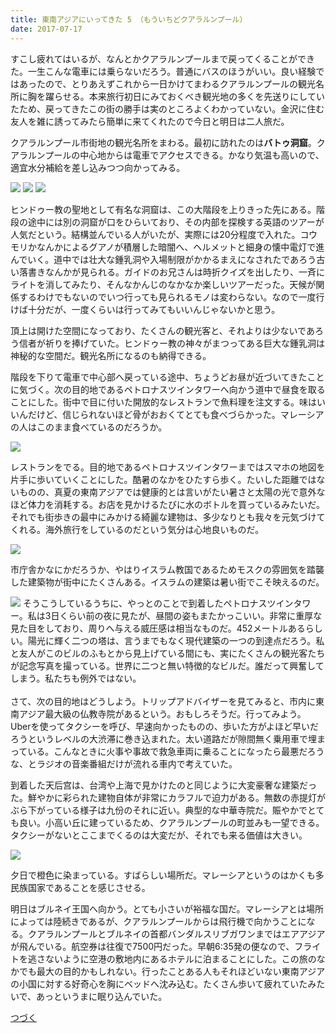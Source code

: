 ```yaml
---
title: 東南アジアにいってきた 5 （もういちどクアラルンプール）
date: 2017-07-17
---
```


すこし疲れてはいるが、なんとかクアラルンプールまで戻ってくることができた。一生こんな電車には乗らないだろう。普通にバスのほうがいい。良い経験ではあったので、とりあえずこれから一日かけてまわるクアラルンプールの観光名所に胸を躍らせる。本来旅行初日にみておくべき観光地の多くを先送りにしていたため、戻ってきたこの街の勝手は実のところよくわかっていない。金沢に住む友人を雑に誘ってみたら簡単に来てくれたので今日と明日は二人旅だ。

クアラルンプール市街地の観光名所をまわる。最初に訪れたのは**バトゥ洞窟**。クアラルンプールの中心地からは電車でアクセスできる。かなり気温も高いので、適宜水分補給を差し込みつつ向かってみる。

![](https://img.xar.sh/35719041450_bc331a7bac_b.jpg)
![](https://img.xar.sh/35719057850_9854df1946_b.jpg)
![](https://img.xar.sh/35719049830_147315dc3a_h.jpg)

ヒンドゥー教の聖地として有名な洞窟は、この大階段を上りきった先にある。階段の途中には別の洞窟が口をひらいており、その内部を探検する英語のツアーが人気だという。結構並んでいる人がいたが、実際には20分程度で入れた。コウモリかなんかによるグアノが積層した暗闇へ、ヘルメットと細身の懐中電灯で進んでいく。道中では壮大な鍾乳洞や入場制限がかかるまえになされたであろう古い落書きなんかが見られる。ガイドのお兄さんは時折クイズを出したり、一斉にライトを消してみたり、そんなかんじのなかなか楽しいツアーだった。天候が関係するわけでもないのでいつ行っても見られるモノは変わらない。なので一度行けば十分だが、一度くらいは行ってみてもいいんじゃないかと思う。

頂上は開けた空間になっており、たくさんの観光客と、それよりは少ないであろう信者が祈りを捧げていた。ヒンドゥー教の神々がまつってある巨大な鍾乳洞は神秘的な空間だ。観光名所になるのも納得できる。

階段を下りて電車で中心部へ戻っている途中、ちょうどお昼が近づいてきたことに気づく。次の目的地であるペトロナスツインタワーへ向かう道中で昼食を取ることにした。街中で目に付いた開放的なレストランで魚料理を注文する。味はいいんだけど、信じられないほど骨がおおくてとても食べづらかった。マレーシアの人はこのまま食べているのだろうか。

![](https://img.xar.sh/36109619675_1a758d553d_h.jpg)

レストランをでる。目的地であるペトロナスツインタワーまではスマホの地図を片手に歩いていくことにした。酷暑のなかをひたすら歩く。たいした距離ではないものの、真夏の東南アジアでは健康的とは言いがたい暑さと太陽の光で意外なほど体力を消耗する。お店を見かけるたびに水のボトルを買っているみたいだ。それでも街歩きの最中にみかける綺麗な建物は、多少なりとも我々を元気づけてくれる。海外旅行をしているのだという気分は心地良いものだ。

![](https://img.xar.sh/35269286464_e696fed773_h.jpg)

市庁舎かなにかだろうか、やはりイスラム教国であるためモスクの雰囲気を踏襲した建築物が街中にたくさんある。イスラムの建築は暑い街でこそ映えるのだ。

![](https://img.xar.sh/36067684396_176c9118aa_b.jpg)
そうこうしているうちに、やっとのことで到着したペトロナスツインタワー。私は3日くらい前の夜に見たが、昼間の姿もまたかっこいい。非常に重厚な見た目をしており、周りへ与える威圧感は相当なものだ。452メートルあるらしい。陽光に輝く二つの塔は、言うまでもなく現代建築の一つの到達点だろう。私と友人がこのビルのふもとから見上げている間にも、実にたくさんの観光客たちが記念写真を撮っている。世界に二つと無い特徴的なビルだ。誰だって興奮してしまう。私たちも例外ではない。<br><br>
さて、次の目的地はどうしよう。トリップアドバイザーを見てみると、市内に東南アジア最大級の仏教寺院があるという。おもしろそうだ。行ってみよう。Uberを使ってタクシーを呼び、早速向かったものの、歩いた方がよほど早いだろうというレベルの大渋滞に巻き込まれた。太い道路だが隙間無く乗用車で埋まっている。こんなときに火事や事故で救急車両に乗ることになったら最悪だろうな、とラジオの音楽番組だけが流れる車内で考えていた。

到着した天后宫は、台湾や上海で見かけたのと同じように大変豪奢な建築だった。鮮やかに彩られた建物自体が非常にカラフルで迫力がある。無数の赤提灯がぶら下がっている様子は九份のそれに近い。典型的な中華寺院だ。賑やかでとても良い。小高い丘に建っているため、クアラルンプールの町並みも一望できる。タクシーがないとここまでくるのは大変だが、それでも来る価値は大きい。

![](https://img.xar.sh/36067691886_48c9069597_h.jpg)

夕日で橙色に染まっている。すばらしい場所だ。マレーシアというのはかくも多民族国家であることを感じさせる。

明日はブルネイ王国へ向かう。とても小さいが裕福な国だ。マレーシアとは場所によっては陸続きであるが、クアラルンプールからは飛行機で向かうことになる。クアラルンプールとブルネイの首都バンダルスリブガワンまではエアアジアが飛んでいる。航空券は往復で7500円だった。早朝6:35発の便なので、フライトを逃さないように空港の敷地内にあるホテルに泊まることにした。この旅のなかでも最大の目的かもしれない。行ったことある人もそれほどいない東南アジアの小国に対する好奇心を胸にベッドへ沈み込む。たくさん歩いて疲れていたみたいで、あっというまに眠り込んでいた。

[つづく](/post/1505642051/)
